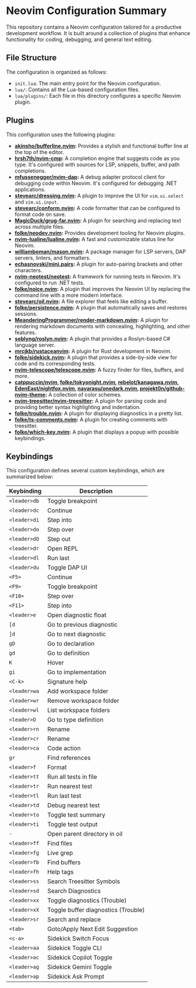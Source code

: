 # Neovim Configuration Summary

This repository contains a Neovim configuration tailored for a productive development workflow. It is built around a collection of plugins that enhance functionality for coding, debugging, and general text editing.

## File Structure

The configuration is organized as follows:

- `init.lua`: The main entry point for the Neovim configuration.
- `lua/`: Contains all the Lua-based configuration files.
- `lua/plugins/`: Each file in this directory configures a specific Neovim plugin.

## Plugins

This configuration uses the following plugins:

- **[akinsho/bufferline.nvim](https://github.com/akinsho/bufferline.nvim):** Provides a stylish and functional buffer line at the top of the editor.
- **[hrsh7th/nvim-cmp](https://github.com/hrsh7th/nvim-cmp):** A completion engine that suggests code as you type. It's configured with sources for LSP, snippets, buffer, and path completions.
- **[mfussenegger/nvim-dap](https://github.com/mfussenegger/nvim-dap):** A debug adapter protocol client for debugging code within Neovim. It's configured for debugging .NET applications.
- **[stevearc/dressing.nvim](https://github.com/stevearc/dressing.nvim):** A plugin to improve the UI for `vim.ui.select` and `vim.ui.input`.
- **[stevearc/conform.nvim](https://github.com/stevearc/conform.nvim):** A code formatter that can be configured to format code on save.
- **[MagicDuck/grug-far.nvim](https://github.com/MagicDuck/grug-far.nvim):** A plugin for searching and replacing text across multiple files.
- **[folke/neodev.nvim](https://github.com/folke/neodev.nvim):** Provides development tooling for Neovim plugins.
- **[nvim-lualine/lualine.nvim](https://github.com/nvim-lualine/lualine.nvim):** A fast and customizable status line for Neovim.
- **[williamboman/mason.nvim](https://github.com/williamboman/mason.nvim):** A package manager for LSP servers, DAP servers, linters, and formatters.
- **[echasnovski/mini.pairs](https://github.com/echasnovski/mini.pairs):** A plugin for auto-pairing brackets and other characters.
- **[nvim-neotest/neotest](https://github.com/nvim-neotest/neotest):** A framework for running tests in Neovim. It's configured to run .NET tests.
- **[folke/noice.nvim](https://github.com/folke/noice.nvim):** A plugin that improves the Neovim UI by replacing the command line with a more modern interface.
- **[stevearc/oil.nvim](https://github.com/stevearc/oil.nvim):** A file explorer that feels like editing a buffer.
- **[folke/persistence.nvim](https://github.com/folke/persistence.nvim):** A plugin that automatically saves and restores sessions.
- **[MeanderingProgrammer/render-markdown.nvim](https://github.com/MeanderingProgrammer/render-markdown.nvim):** A plugin for rendering markdown documents with concealing, highlighting, and other features.
- **[seblyng/roslyn.nvim](https://github.com/seblyng/roslyn.nvim):** A plugin that provides a Roslyn-based C# language server.
- **[mrcjkb/rustaceanvim](https://github.com/mrcjkb/rustaceanvim):** A plugin for Rust development in Neovim.
- **[folke/sidekick.nvim](https://github.com/folke/sidekick.nvim):** A plugin that provides a side-by-side view for code and its corresponding tests.
- **[nvim-telescope/telescope.nvim](https://github.com/nvim-telescope/telescope.nvim):** A fuzzy finder for files, buffers, and more.
- **[catppuccin/nvim](https://github.com/catppuccin/nvim), [folke/tokyonight.nvim](https://github.com/folke/tokyonight.nvim), [rebelot/kanagawa.nvim](https://github.com/rebelot/kanagawa.nvim), [EdenEast/nightfox.nvim](https://github.com/EdenEast/nightfox.nvim), [navarasu/onedark.nvim](https://github.com/navarasu/onedark.nvim), [projekt0n/github-nvim-theme](https://github.com/projekt0n/github-nvim-theme):** A collection of color schemes.
- **[nvim-treesitter/nvim-treesitter](https://github.com/nvim-treesitter/nvim-treesitter):** A plugin for parsing code and providing better syntax highlighting and indentation.
- **[folke/trouble.nvim](https://github.com/folke/trouble.nvim):** A plugin for displaying diagnostics in a pretty list.
- **[folke/ts-comments.nvim](https://github.com/folke/ts-comments.nvim):** A plugin for creating comments with treesitter.
- **[folke/which-key.nvim](https://github.com/folke/which-key.nvim):** A plugin that displays a popup with possible keybindings.

## Keybindings

This configuration defines several custom keybindings, which are summarized below:

| Keybinding | Description |
|---|---|
| `<leader>db` | Toggle breakpoint |
| `<leader>dc` | Continue |
| `<leader>di` | Step into |
| `<leader>do` | Step over |
| `<leader>dO` | Step out |
| `<leader>dr` | Open REPL |
| `<leader>dl` | Run last |
| `<leader>du` | Toggle DAP UI |
| `<F5>` | Continue |
| `<F9>` | Toggle breakpoint |
| `<F10>` | Step over |
| `<F11>` | Step into |
| `<leader>e` | Open diagnostic float |
| `[d` | Go to previous diagnostic |
| `]d` | Go to next diagnostic |
| `gD` | Go to declaration |
| `gd` | Go to definition |
| `K` | Hover |
| `gi` | Go to implementation |
| `<C-k>` | Signature help |
| `<leader>wa` | Add workspace folder |
| `<leader>wr` | Remove workspace folder |
| `<leader>wl` | List workspace folders |
| `<leader>D` | Go to type definition |
| `<leader>rn` | Rename |
| `<leader>cr` | Rename |
| `<leader>ca` | Code action |
| `gr` | Find references |
| `<leader>f` | Format |
| `<leader>tt` | Run all tests in file |
| `<leader>tr` | Run nearest test |
| `<leader>tl` | Run last test |
| `<leader>td` | Debug nearest test |
| `<leader>to` | Toggle test summary |
| `<leader>ti` | Toggle test output |
| `-` | Open parent directory in oil |
| `<leader>ff` | Find files |
| `<leader>fg` | Live grep |
| `<leader>fb` | Find buffers |
| `<leader>fh` | Help tags |
| `<leader>ss` | Search Treesitter Symbols |
| `<leader>sd` | Search Diagnostics |
| `<leader>xx` | Toggle diagnostics (Trouble) |
| `<leader>xX` | Toggle buffer diagnostics (Trouble) |
| `<leader>sr` | Search and replace |
| `<tab>` | Goto/Apply Next Edit Suggestion |
| `<c-a>` | Sidekick Switch Focus |
| `<leader>aa` | Sidekick Toggle CLI |
| `<leader>ac` | Sidekick Copilot Toggle |
| `<leader>ag` | Sidekick Gemini Toggle |
| `<leader>ap` | Sidekick Ask Prompt |
